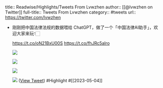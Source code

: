 title:: Readwise/Highlights/Tweets From Lvwzhen
author:: [[@lvwzhen on Twitter]]
full-title:: Tweets From Lvwzhen
category:: #tweets
url:: https://twitter.com/lvwzhen

- 刚刚把中国法律法规的数据喂给 ChatGPT，做了一个「中国法律AI助手」，欢迎大家来玩👇🏻
  
  https://t.co/oN21BxU00S https://t.co/fhJRc5aIro
  
  ![](https://pbs.twimg.com/media/FuOZTq8akAAfL4T.jpg)
  
  ![](https://pbs.twimg.com/media/FuOZTq1aQAAVRDb.jpg)
  
  ![](https://pbs.twimg.com/media/FuOZTq2aIAMYxsN.jpg)
  
  ![](https://pbs.twimg.com/media/FuOZTq1acAI0kjh.jpg) ([View Tweet](https://twitter.com/lvwzhen/status/1649331009928970241)) #Highlight #[[2023-05-04]]